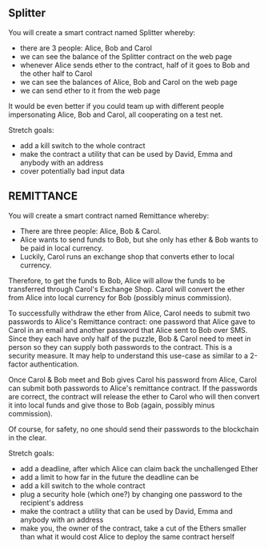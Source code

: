 Splitter
--------

You will create a smart contract named Splitter whereby:
  * there are 3 people: Alice, Bob and Carol
  * we can see the balance of the Splitter contract on the web page
  * whenever Alice sends ether to the contract, half of it goes to Bob and the other half to Carol
  * we can see the balances of Alice, Bob and Carol on the web page
  * we can send ether to it from the web page

It would be even better if you could team up with different people impersonating Alice, Bob and Carol, all cooperating on a test net.

Stretch goals:
  * add a kill switch to the whole contract
  * make the contract a utility that can be used by David, Emma and anybody with an address
  * cover potentially bad input data




REMITTANCE
------------
You will create a smart contract named Remittance whereby:

  * There are three people: Alice, Bob & Carol.
  * Alice wants to send funds to Bob, but she only has ether & Bob wants to be paid in local currency.
  * Luckily, Carol runs an exchange shop that converts ether to local currency.

Therefore, to get the funds to Bob, Alice will allow the funds to be transferred through Carol's Exchange Shop. Carol will convert the ether from Alice into local currency for Bob (possibly minus commission).

To successfully withdraw the ether from Alice, Carol needs to submit two passwords to Alice's Remittance contract: one password that Alice gave to Carol in an email and another password that Alice sent to Bob over SMS. Since they each have only half of the puzzle, Bob & Carol need to meet in person so they can supply both passwords to the contract. This is a security measure. It may help to understand this use-case as similar to a 2-factor authentication.

Once Carol & Bob meet and Bob gives Carol his password from Alice, Carol can submit both passwords to Alice's remittance contract. If the passwords are correct, the contract will release the ether to Carol who will then convert it into local funds and give those to Bob (again, possibly minus commission).

Of course, for safety, no one should send their passwords to the blockchain in the clear.

Stretch goals:

  * add a deadline, after which Alice can claim back the unchallenged Ether
  * add a limit to how far in the future the deadline can be
  * add a kill switch to the whole contract
  * plug a security hole (which one?) by changing one password to the recipient's address
  * make the contract a utility that can be used by David, Emma and anybody with an address
  * make you, the owner of the contract, take a cut of the Ethers smaller than what it would cost Alice to deploy the same contract herself
